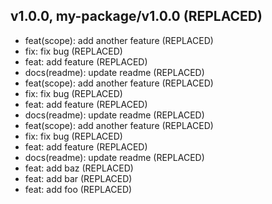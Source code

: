 ## v1.0.0, my-package/v1.0.0 (REPLACED)

- feat(scope): add another feature (REPLACED)
- fix: fix bug (REPLACED)
- feat: add feature (REPLACED)
- docs(readme): update readme (REPLACED)
- feat(scope): add another feature (REPLACED)
- fix: fix bug (REPLACED)
- feat: add feature (REPLACED)
- docs(readme): update readme (REPLACED)
- feat(scope): add another feature (REPLACED)
- fix: fix bug (REPLACED)
- feat: add feature (REPLACED)
- docs(readme): update readme (REPLACED)
- feat: add baz (REPLACED)
- feat: add bar (REPLACED)
- feat: add foo (REPLACED)
